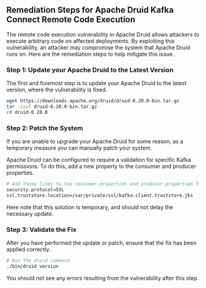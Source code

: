 

## Remediation Steps for Apache Druid Kafka Connect Remote Code Execution

The remote code execution vulnerability in Apache Druid allows attackers to execute arbitrary code on affected deployments. By exploiting this vulnerability, an attacker may compromise the system that Apache Druid runs on. Here are the remediation steps to help mitigate this issue.

### Step 1: Update your Apache Druid to the Latest Version

The first and foremost step is to update your Apache Druid to the latest version, where the vulnerability is fixed. 

```bash
wget https://downloads.apache.org/druid/druid-0.20.0-bin.tar.gz
tar -zxvf druid-0.20.0-bin.tar.gz 
cd druid-0.20.0
```

### Step 2: Patch the System

If you are unable to upgrade your Apache Druid for some reason, as a temporary measure you can manually patch your system.

Apache Druid can be configured to require a validation for specific Kafka permissions. To do this, add a new property to the consumer and producer properties.

```bash
# Add these lines to the consumer.properties and producer.properties files
security.protocol=SSL
ssl.truststore.location=/var/private/ssl/kafka.client.truststore.jks
```

Here note that this solution is temporary, and should not delay the necessary update.

### Step 3: Validate the Fix

After you have performed the update or patch, ensure that the fix has been applied correctly.

```bash
# Run the druid command
./bin/druid version
```

You should not see any errors resulting from the vulnerability after this step.